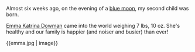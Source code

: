 Almost six weeks ago, on the evening of a [blue
moon](http://en.wikipedia.org/wiki/Blue_moon), my second child was born. 

[Emma Katrina Dowman](http://www.emmadowman.com/) came into the world weighing
7 lbs, 10 oz. She's healthy and our family is happier (and noiser and busier)
than ever!

{{emma.jpg | image}}

